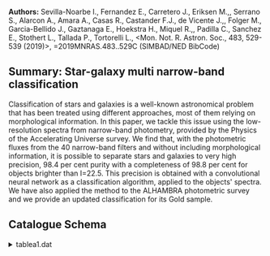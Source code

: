**Authors:** Sevilla-Noarbe I., Fernandez E., Carretero J., Eriksen M.,, Serrano S., Alarcon A., Amara A., Casas R., Castander F.J., de Vicente J.,, Folger M., Garcia-Bellido J., Gaztanaga E., Hoekstra H., Miquel R.,, Padilla C., Sanchez E., Stothert L., Tallada P., Tortorelli L., <Mon. Not. R. Astron. Soc., 483, 529-539 (2019)>, =2019MNRAS.483..529C (SIMBAD/NED BibCode)

## Summary: Star-galaxy multi narrow-band classification 

Classification of stars and galaxies is a well-known astronomical problem that has been treated using different approaches, most of them relying on morphological information. In this paper, we tackle this issue using the low-resolution spectra from narrow-band photometry, provided by the Physics of the Accelerating Universe survey. We find that, with the photometric fluxes from the 40 narrow-band filters and without including morphological information, it is possible to separate stars and galaxies to very high precision, 98.4 per cent purity with a completeness of 98.8 per cent for objects brighter than I=22.5. This precision is obtained with a convolutional neural network as a classification algorithm, applied to the objects' spectra. We have also applied the method to the ALHAMBRA photometric survey and we provide an updated classification for its Gold sample.

## Catalogue Schema

<details>
<summary>tablea1.dat</summary>

| Bytes   | Format   | Units   | Label      | Explanations                              |
|:--------|:---------|:--------|:-----------|:------------------------------------------|
| 1- 11   | I11      | ---     | ID         | ALHAMBRA's unique object identifier       |
| 13- 20  | F8.4     | deg     | RAdeg      | Right ascension (J2000)                   |
| 22- 28  | F7.4     | deg     | DEdeg      | Declination (J2000)                       |
| 30- 33  | F4.2     | ---     | Starflag   | ALHAMBRA's Statistical STAR/GALAXY        |
| 35- 52  | F18.15   | mag     | F814Wmag   | Isophotal magnitude (AB)                  |
| 54- 75  | F22.18   | mag     | e_F814Wmag | [] Error on F814Wmag                      |
| 77- 98  | E22.19   | ---     | cnn        | CNN star/galaxy discriminator probability |
| 20      | optical, | three   | NIR,       | and F814W). For those without, the        |

**Note**: We only provide a classification for those objects with all bands
          measured (20 optical, three NIR, and F814W). For those without, the
          class is set to a 'sentinel' value of -1.

</details>
